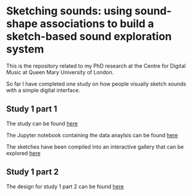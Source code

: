 # Sketching sounds: using sound-shape associations to build a sketch-based sound exploration system 

This is the repository related to my PhD research at the Centre for Digital Music at Queen Mary University of London.

So far I have completed one study on how people visually sketch sounds with a simple digital interface.

## Study 1 part 1

The study can be found [here](https://sfrl.github.io/seeingsoundshearingshapes/Study_setup/)

The Jupyter notebook containing the data anaylsis can be found [here](study_analysis_concise.ipynb)

The sketches have been compiled into an interactive gallery that can be explored [here](https://sfrl.github.io/seeingsoundshearingshapes/SSHS_website/SSHS_gallery/)

## Study 1 part 2 

The design for study 1 part 2 can be found [here](https://sfrl.github.io/seeingsoundshearingshapes/SSHS_website/SSHS_game/)

